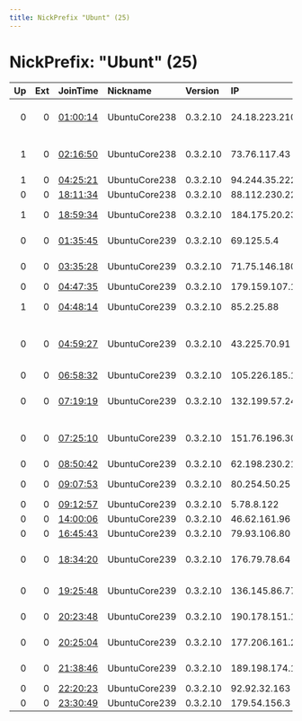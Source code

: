 ```yaml
---
title: NickPrefix "Ubunt" (25)
---
```


# NickPrefix: "Ubunt" (25)

|   Up |   Ext | JoinTime                                                                                            | Nickname      | Version   | IP              | AS                                       | CC   |   ORp |   Dirp | OS    | Contact   |   eFamMembers |
|-----:|------:|:----------------------------------------------------------------------------------------------------|:--------------|:----------|:----------------|:-----------------------------------------|:-----|------:|-------:|:------|:----------|--------------:|
|    0 |     0 | [01:00:14](https://metrics.torproject.org/rs.html#details/5A889C424C023832EFE98F53DBDB8069144CC5C9) | UbuntuCore238 | 0.3.2.10  | 24.18.223.210   | Comcast Cable Communications, LLC        | us   | 38626 |      0 | Linux | None      |             1 |
|    1 |     0 | [02:16:50](https://metrics.torproject.org/rs.html#details/EFC8BE6B95828483758E1C8BB99A532F7D841DC5) | UbuntuCore238 | 0.3.2.10  | 73.76.117.43    | Comcast Cable Communications, LLC        | us   | 41497 |      0 | Linux | None      |             1 |
|    1 |     0 | [04:25:21](https://metrics.torproject.org/rs.html#details/D7900B5116EF362875ADC26AC07541067A6C798E) | UbuntuCore238 | 0.3.2.10  | 94.244.35.222   | Ukrdatakom Ltd                           | ua   | 36247 |      0 | Linux | None      |             1 |
|    0 |     0 | [18:11:34](https://metrics.torproject.org/rs.html#details/59FE6D347E53C41D8AAFA4DAC7D8E894932FF209) | UbuntuCore238 | 0.3.2.10  | 88.112.230.225  | Elisa Oyj                                | fi   | 40683 |      0 | Linux | None      |             1 |
|    1 |     0 | [18:59:34](https://metrics.torproject.org/rs.html#details/8BA0B879C86CAE402CA426D7D91321683159260E) | UbuntuCore238 | 0.3.2.10  | 184.175.20.237  | TekSavvy Solutions, Inc.                 | ca   | 44743 |      0 | Linux | None      |             1 |
|    0 |     0 | [01:35:45](https://metrics.torproject.org/rs.html#details/5FCDC748048DD4773629FE58C4FF2AC6652EAD2A) | UbuntuCore239 | 0.3.2.10  | 69.125.5.4      | Cablevision Systems Corp.                | us   | 37236 |      0 | Linux | None      |             1 |
|    0 |     0 | [03:35:28](https://metrics.torproject.org/rs.html#details/D8D2E3BA69FCFA89F182998DE06AE9E0C5543E25) | UbuntuCore239 | 0.3.2.10  | 71.75.146.180   | Time Warner Cable Internet LLC           | us   | 44269 |      0 | Linux | None      |             1 |
|    0 |     0 | [04:47:35](https://metrics.torproject.org/rs.html#details/07D3E88AAF578E4D0BB63B0E50BE21D874395CBD) | UbuntuCore239 | 0.3.2.10  | 179.159.107.153 | CLARO S.A.                               | br   | 40453 |      0 | Linux | None      |             1 |
|    1 |     0 | [04:48:14](https://metrics.torproject.org/rs.html#details/C3BC1FEE832955725D74919FF24A08B121D516C6) | UbuntuCore239 | 0.3.2.10  | 85.2.25.88      | Swisscom Switzerland Ltd                 | ch   | 42831 |      0 | Linux | None      |             1 |
|    0 |     0 | [04:59:27](https://metrics.torproject.org/rs.html#details/98ECC8E5C3CABDE665FF41B3FE5CB9D6631B1268) | UbuntuCore239 | 0.3.2.10  | 43.225.70.91    | U.P. COMMUNICATION SERVICES PVT LTD      | in   | 41333 |      0 | Linux | None      |             1 |
|    0 |     0 | [06:58:32](https://metrics.torproject.org/rs.html#details/716ECD8F64B491E2B272BB1488319E215D0F5BBD) | UbuntuCore239 | 0.3.2.10  | 105.226.185.148 | Telkom-Internet                          | za   | 41407 |      0 | Linux | None      |             1 |
|    0 |     0 | [07:19:19](https://metrics.torproject.org/rs.html#details/26EDD041BD3DBC675148C78B7846F29C444FC18F) | UbuntuCore239 | 0.3.2.10  | 132.199.57.243  | Verein zur Foerderung eines Deutschen Fo | de   | 33095 |      0 | Linux | None      |             1 |
|    0 |     0 | [07:25:10](https://metrics.torproject.org/rs.html#details/5548BF781BD9498D3C66F3A4CEE9136E6C1C4AEA) | UbuntuCore239 | 0.3.2.10  | 151.76.196.30   | Wind Telecomunicazioni SpA               | it   | 33975 |      0 | Linux | None      |             1 |
|    0 |     0 | [08:50:42](https://metrics.torproject.org/rs.html#details/A246C29ADD68353D1365720155F2A9BD3BB3F00A) | UbuntuCore239 | 0.3.2.10  | 62.198.230.215  | Telia Company AB                         | dk   | 40595 |      0 | Linux | None      |             1 |
|    0 |     0 | [09:07:53](https://metrics.torproject.org/rs.html#details/9048A0F5FC46F9A52436571F687C666F7241EA5E) | UbuntuCore239 | 0.3.2.10  | 80.254.50.25    | Theorema Telecom Limited                 | ru   | 43997 |      0 | Linux | None      |             1 |
|    0 |     0 | [09:12:57](https://metrics.torproject.org/rs.html#details/AC7FB56162389183A8F86E09239E9317A4AA35B7) | UbuntuCore239 | 0.3.2.10  | 5.78.8.122      | Pars Online PJS                          | ir   | 35651 |      0 | Linux | None      |             1 |
|    0 |     0 | [14:00:06](https://metrics.torproject.org/rs.html#details/027EFD9842B56BD464ED6A0C7D5DCD86916A0FCE) | UbuntuCore239 | 0.3.2.10  | 46.62.161.96    | Pars Online PJS                          | ir   | 41515 |      0 | Linux | None      |             1 |
|    0 |     0 | [16:45:43](https://metrics.torproject.org/rs.html#details/E5AD71B7E19BF8917A468239255D1B72C0B6749C) | UbuntuCore239 | 0.3.2.10  | 79.93.106.80    | SFR SA                                   | fr   | 45183 |      0 | Linux | None      |             1 |
|    0 |     0 | [18:34:20](https://metrics.torproject.org/rs.html#details/C8497857C845D3323AACF327FE06746DA6C65FFC) | UbuntuCore239 | 0.3.2.10  | 176.79.78.64    | Servicos De Comunicacoes E Multimedia S. | pt   | 46149 |      0 | Linux | None      |             1 |
|    0 |     0 | [19:25:48](https://metrics.torproject.org/rs.html#details/2188F56AEDAB22819C686EC4C22C0B4E4866EF9C) | UbuntuCore239 | 0.3.2.10  | 136.145.86.77   | University of Puerto Rico                | pr   | 37251 |      0 | Linux | None      |             1 |
|    0 |     0 | [20:23:48](https://metrics.torproject.org/rs.html#details/2A4B314F46A8FD0AF8494E59EA7FA99C1F135B35) | UbuntuCore239 | 0.3.2.10  | 190.178.151.153 | Telefonica de Argentina                  | ar   | 39115 |      0 | Linux | None      |             1 |
|    0 |     0 | [20:25:04](https://metrics.torproject.org/rs.html#details/6DEF635B243D251AB3004D125EBBBE61D9F890D8) | UbuntuCore239 | 0.3.2.10  | 177.206.161.203 | TELEFu00D4NICA BRASIL S.A                | br   | 46579 |      0 | Linux | None      |             1 |
|    0 |     0 | [21:38:46](https://metrics.torproject.org/rs.html#details/F80A6777549CB55686AA1F1F8DFCEE2BA5990EDA) | UbuntuCore239 | 0.3.2.10  | 189.198.174.174 | Mega Cable, S.A. de C.V.                 | mx   | 37371 |      0 | Linux | None      |             1 |
|    0 |     0 | [22:20:23](https://metrics.torproject.org/rs.html#details/19659C2571A84DC07B9624CC4D563993687041FB) | UbuntuCore239 | 0.3.2.10  | 92.92.32.163    | SFR SA                                   | fr   | 37825 |      0 | Linux | None      |             1 |
|    0 |     0 | [23:30:49](https://metrics.torproject.org/rs.html#details/DBB0B74A5A8E434740FBA0B04C299A22DC827C15) | UbuntuCore239 | 0.3.2.10  | 179.54.156.3    | Tim Celular S.A.                         | br   | 36957 |      0 | Linux | None      |             1 |
